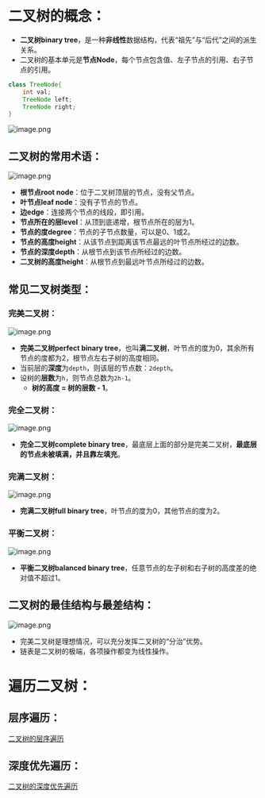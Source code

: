 # 二叉树的概念：
- **二叉树binary tree**，是一种**非线性**数据结构，代表“祖先”与“后代”之间的派生关系。
- 二叉树的基本单元是**节点Node**，每个节点包含值、左子节点的引用、右子节点的引用。
```java
class TreeNode{
    int val;
    TreeNode left;
    TreeNode right;
}
```
![image.png](https://cdn.nlark.com/yuque/0/2024/png/35940756/1721208027486-41b56d9e-757f-4b2e-932c-1a5aff41955a.png#averageHue=%23fdfbfa&clientId=ud93b83a1-9096-4&from=paste&height=374&id=u5e486f6c&originHeight=747&originWidth=1333&originalType=binary&ratio=2&rotation=0&showTitle=false&size=145612&status=done&style=none&taskId=u8e632471-72c7-431c-9b00-d3b5305ed99&title=&width=666.5)
## 二叉树的常用术语：
![image.png](https://cdn.nlark.com/yuque/0/2024/png/35940756/1721208204070-2302ec27-042f-4293-8bcb-a39a453ec9e3.png#averageHue=%23fcfcfc&clientId=ud93b83a1-9096-4&from=paste&height=367&id=ue71e988a&originHeight=733&originWidth=1327&originalType=binary&ratio=2&rotation=0&showTitle=false&size=142267&status=done&style=none&taskId=u942276ee-9bc3-4eeb-985d-046cfe301f7&title=&width=663.5)

- **根节点root node**：位于二叉树顶层的节点，没有父节点。
- **叶节点leaf node**：没有子节点的节点。
- **边edge**：连接两个节点的线段，即引用。
- **节点所在的层level**：从顶到底递增，根节点所在的层为1。
- **节点的度degree**：节点的子节点数量，可以是0、1或2。
- **节点的高度height**：从该节点到距离该节点最远的叶节点所经过的边数。
- **节点的深度depth**：从根节点到该节点所经过的边数。
- **二叉树的高度height**：从根节点到最远叶节点所经过的边数。
## 常见二叉树类型：
### 完美二叉树：
![image.png](https://cdn.nlark.com/yuque/0/2024/png/35940756/1721209440591-5c65bc85-8d8c-494c-8be3-7c31878409bf.png#averageHue=%23fcfcfc&clientId=ud93b83a1-9096-4&from=paste&height=345&id=ubedb6240&originHeight=689&originWidth=1343&originalType=binary&ratio=2&rotation=0&showTitle=false&size=112522&status=done&style=none&taskId=u1b441cea-65f3-40ed-9ca8-8ff229aebfc&title=&width=671.5)

- **完美二叉树perfect binary tree**，也叫**满二叉树**，叶节点的度为0，其余所有节点的度都为2，根节点左右子树的高度相同。
- 当前层的**深度**为`depth`，则该层的节点数：`2depth`。
- 设树的**层数**为`h`，则节点总数为`2h-1`。
   - **树的高度 = 树的层数 - 1**。
### 完全二叉树：
![image.png](https://cdn.nlark.com/yuque/0/2024/png/35940756/1721209546589-b8db5648-273b-48d7-b83d-6964c8353a75.png#averageHue=%23fbfbfb&clientId=ud93b83a1-9096-4&from=paste&height=343&id=u6b55aebf&originHeight=685&originWidth=1319&originalType=binary&ratio=2&rotation=0&showTitle=false&size=99010&status=done&style=none&taskId=ufab1e6e3-e1f8-4126-b10a-5948e839b45&title=&width=659.5)

- **完全二叉树complete binary tree**，最底层上面的部分是完美二叉树，**最底层的节点未被填满，并且靠左填充**。
### 完满二叉树：
![image.png](https://cdn.nlark.com/yuque/0/2024/png/35940756/1721210019034-81e1fa74-c8a6-4b35-8d98-4ed4779a1506.png#averageHue=%23fdfdfd&clientId=ud93b83a1-9096-4&from=paste&height=353&id=ub5bea2bf&originHeight=705&originWidth=1349&originalType=binary&ratio=2&rotation=0&showTitle=false&size=67377&status=done&style=none&taskId=u7d496a2a-4980-4a2f-a3a5-47fcc3c6064&title=&width=674.5)

- **完满二叉树full binary tree**，叶节点的度为0，其他节点的度为2。
### 平衡二叉树：
![image.png](https://cdn.nlark.com/yuque/0/2024/png/35940756/1721210380083-cc9d40c6-1d10-4365-ba36-3f34806f4351.png#averageHue=%23fbfbfb&clientId=ud93b83a1-9096-4&from=paste&height=335&id=u67f9efd8&originHeight=669&originWidth=1335&originalType=binary&ratio=2&rotation=0&showTitle=false&size=91935&status=done&style=none&taskId=u3e09d9ae-b425-4027-a21b-8d223071c4f&title=&width=667.5)

- **平衡二叉树balanced binary tree**，任意节点的左子树和右子树的高度差的绝对值不超过1。
## 二叉树的最佳结构与最差结构：
![image.png](https://cdn.nlark.com/yuque/0/2024/png/35940756/1721210748643-39741ca3-6fbf-4c90-b6cc-b82aac4659d1.png#averageHue=%23fdfdfd&clientId=ud93b83a1-9096-4&from=paste&height=352&id=u88dda8a9&originHeight=703&originWidth=1317&originalType=binary&ratio=2&rotation=0&showTitle=false&size=115999&status=done&style=none&taskId=u9656bdfd-61b8-4649-9c9e-de695de7b6f&title=&width=658.5)

- 完美二叉树是理想情况，可以充分发挥二叉树的“分治”优势。
- 链表是二叉树的极端，各项操作都变为线性操作。
# 遍历二叉树：
## 层序遍历：
[二叉树的层序遍历](https://www.yuque.com/yunyehewang/uk5chv/qpli929cc8ph1hx3)
## 深度优先遍历：
[二叉树的深度优先遍历](https://www.yuque.com/yunyehewang/uk5chv/ay9nkibb6ydrlnug)
